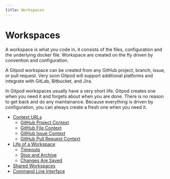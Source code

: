```yaml
---
title: Workspaces
---
```

# Workspaces

A workspace is what you code in, it consists of the files, configuration and the underlying docker file. Workspace are created on the fly driven by
convention and configuration.

A Gitpod workspace can be created from any GitHub project, branch, issue, or pull request. Very
soon Gitpod will support additional platforms and integrate with GitLab, Bitbucket, and Jira.

In Gitpod workspaces usually have a very short life. Gitpod creates one when you need it and forgets about when you are done. There is no reason to get back and do any maintainance. Because everything is driven by configuration, you can always create a fresh one when you need it.

  * [Context URLs](31_Context_Urls.md)
    * [GitHub Project Context](31_Context_Urls.md#github-project-context)
    * [GitHub File Context](31_Context_Urls.md#github-file-context)
    * [GitHub Issue Context](31_Context_Urls.md#github-issue-context)
    * [GitHub Pull Request Context](31_Context_Urls.md#github-pull-request-context)
  * [Life of a Workspace](32_Life_of_Workspace.md)
    * [Timeouts](32_Life_of_Workspace.md#timeouts)
    * [Stop and Archive](32_Life_of_Workspace.md#stop-and-archive)
    * [Changes Are Saved](32_Life_of_Workspace.md#changes-are-saved)
  * [Shared Workspaces](33_Sharing_and_Collaboration.md)
  * [Command Line Interface](34_Command_Line_Interface.md)
